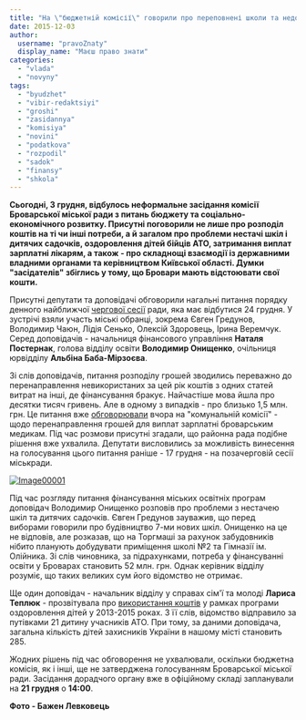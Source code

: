 ```yaml
---
title: "На \"бюджетній комісії\" говорили про переповнені школи та недофінансування медицини"
date: 2015-12-03
author: 
  username: "pravoZnaty"
  display_name: "Маєш право знати"
categories: 
  - "vlada"
  - "novyny"
tags: 
  - "byudzhet"
  - "vibir-redaktsiyi"
  - "groshi"
  - "zasidannya"
  - "komisiya"
  - "novini"
  - "podatkova"
  - "rozpodil"
  - "sadok"
  - "finansy"
  - "shkola"
---
```


**Сьогодні, 3 грудня, відбулось неформальне засідання комісії Броварської міської ради з питань бюджету та соціально-економічного розвитку. Присутні поговорили не лише про розподіл коштів на ті чи інші потреби, а й загалом про проблеми нестачі шкіл і дитячих садочків, оздоровлення дітей бійців АТО, затримання виплат зарплатні лікарям, а також - про складнощі взаємодії із державними владними органами та керівництвом Київської області. Думки "засідателів" збіглись у тому, що Бровари мають відстоювати свої кошти.**

Присутні депутати та доповідачі обговорили нагальні питання порядку денного найближчої [чергової сесії](https://mpz.brovary.org/24-grudnya-vidbudetsya-3-ya-chergova-sesiya-brovarskoyi-miskrady/) ради, яка має відбутися 24 грудня. У зустрічі взяли участь міські обранці, зокрема Євген Гредунов, Володимир Чаюн, Лідія Сенько, Олексій Здоровець, Ірина Веремчук. Серед доповідачів - начальниця фінансового управління **Наталя Постернак**, голова відділу освіти **Володимир Онищенко**, очільниця юрвідділу **Альбіна Баба-Мірзоєва**.

Зі слів доповідачів, питання розподілу грошей зводились переважно до перенаправлення невикористаних за цей рік коштів з одних статей витрат на інші, де фінансування бракує. Найчастіше мова йшла про десятки тисяч гривень. Але в одному з випадків - про близько 1,5 млн. грн. Це питання вже [обговорювали](https://mpz.brovary.org/vyvezennya-smittya-ta-energozberezhennya-pro-shho-govoryly-na-komunalnij-komisiyi/) вчора на "комунальній комісії" - щодо перенаправлення грошей для виплат зарплатні броварським медикам. Під час розмови присутні згадали, що районна рада подібне рішення вже ухвалила. Депутати висловились за можливість винесення на голосування цього питання раніше - 17 грудня - на позачерговій сесії міськради.

[![Image00001](https://mpz.brovary.org/wp-content/uploads/2015/12/Image000012.jpg)](https://mpz.brovary.org/wp-content/uploads/2015/12/Image000012.jpg)

Під час розгляду питання фінансування міських освітніх програм доповідач Володимир Онищенко розповів про проблеми з нестачею шкіл та дитячих садочків. Євген Гредунов зауважив, що перед виборами говорили про будівництво 7-ми нових шкіл. Онищенко на це не відповів, але розказав, що на Торгмаші за рахунок забудовників нібито планують добудувати приміщення школі №2 та Гімназії ім. Олійника. Зі слів чиновника, за підрахунками, потреба у фінансуванні освіти у Броварах становить 52 млн. грн. Однак керівник відділу розуміє, що таких великих сум його відомство не отримає.

Ще один доповідач - начальник відділу у справах сім'ї та молоді **Лариса Теплюк** - прозвітувала про [використання коштів](http://docs.brovary.org/p31582/26.11.2015) у рамках програми оздоровлення дітей у 2013-2015 роках. З її слів, відомство відправило за путівками 21 дитину учасників АТО. При тому, за даними доповідача, загальна кількість дітей захисників України в нашому місті становить 285.

Жодних рішень під час обговорення не ухвалювали, оскільки бюджетна комісія, як і інші, ще не затверджена голосуванням Броварської міської ради. Засідання дорадчого органу вже в офіційному складі запланували на **21 грудня** о **14:00**.

**Фото - Бажен Левковець**
